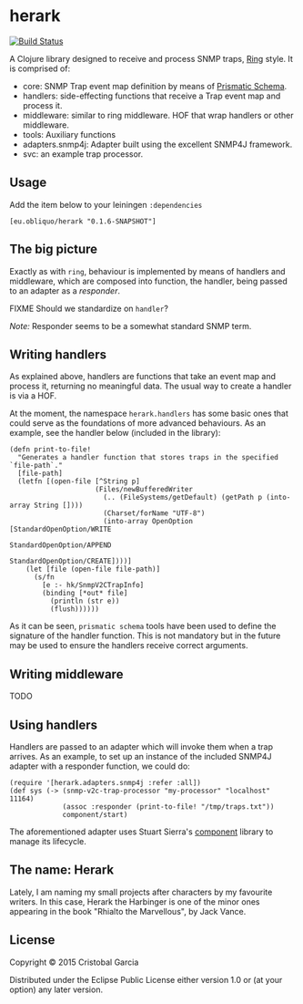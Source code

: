 # herark

[![Build Status](https://travis-ci.org/c-garcia/herark.svg)](https://travis-ci.org/c-garcia/herark)

A Clojure library designed to receive and process SNMP traps, [Ring](https://github.com/ring-clojure/ring) style. 
It is comprised of:

* core: SNMP Trap event map definition by means of [Prismatic Schema](https://github.com/Prismatic/schema).
* handlers: side-effecting functions that receive a Trap event map and process it.
* middleware: similar to ring middleware. HOF that wrap handlers or other middleware.
* tools: Auxiliary functions
* adapters.snmp4j: Adapter built using the excellent SNMP4J framework.
* svc: an example trap processor.

## Usage

Add the item below to your leiningen `:dependencies`

    [eu.obliquo/herark "0.1.6-SNAPSHOT"]
    
## The big picture

Exactly as with `ring`, behaviour is implemented by means of handlers and middleware, which are composed into function, 
the handler, being passed to an adapter as a _responder_.

FIXME Should we standardize on `handler`?

*Note:* Responder seems to be a somewhat standard SNMP term.

## Writing handlers

As explained above, handlers are functions that take an event map and process it, returning no meaningful data. The
usual way to create a handler is via a HOF.

At the moment, the namespace `herark.handlers` has some basic ones that could serve as the foundations of more 
advanced behaviours. As an example, see the handler below (included in the library):

    (defn print-to-file!
      "Generates a handler function that stores traps in the specified `file-path`."
      [file-path]
      (letfn [(open-file [^String p]
                         (Files/newBufferedWriter
                           (.. (FileSystems/getDefault) (getPath p (into-array String [])))
                           (Charset/forName "UTF-8")
                           (into-array OpenOption [StandardOpenOption/WRITE
                                                   StandardOpenOption/APPEND
                                                   StandardOpenOption/CREATE])))]
        (let [file (open-file file-path)]
          (s/fn
            [e :- hk/SnmpV2CTrapInfo]
            (binding [*out* file]
              (println (str e))
              (flush))))))
              
As it can be seen, `prismatic schema` tools have been used to define the signature of the handler function. This
is not mandatory but in the future may be used to ensure the handlers receive correct arguments.

## Writing middleware

TODO
              
## Using handlers

Handlers are passed to an adapter which will invoke them when a trap arrives. As an example, to set up an instance
of the included SNMP4J adapter with a responder function, we could do:

    (require '[herark.adapters.snmp4j :refer :all])
    (def sys (-> (snmp-v2c-trap-processor "my-processor" "localhost" 11164)
                 (assoc :responder (print-to-file! "/tmp/traps.txt"))
                 component/start)
              
The aforementioned adapter uses Stuart Sierra's [component](https://github.com/stuartsierra/component) 
library to manage its lifecycle.


## The name: Herark

Lately, I am naming my small projects after characters by my favourite writers. In this case, Herark the Harbinger 
is one of the minor ones appearing in the book "Rhialto the Marvellous", by Jack Vance.

## License

Copyright © 2015 Cristobal Garcia

Distributed under the Eclipse Public License either version 1.0 or (at
your option) any later version.

